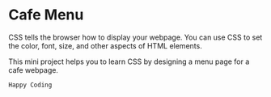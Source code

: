 # Cafe Menu

CSS tells the browser how to display your webpage. You can use CSS to set the color, font, size, and other aspects of HTML elements.

This mini project helps you to learn CSS by designing a menu page for a cafe webpage.

`Happy Coding`
